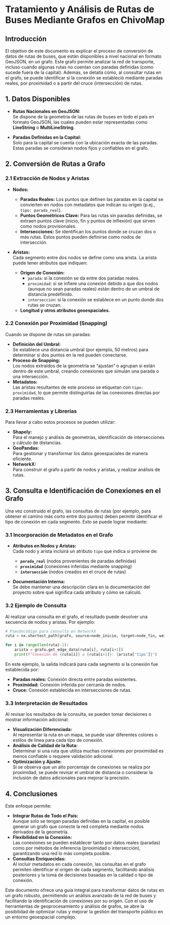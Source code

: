 

# Tratamiento y Análisis de Rutas de Buses Mediante Grafos en ChivoMap

## Introducción

El objetivo de este documento es explicar el proceso de conversión de datos de rutas de buses, que están disponibles a nivel nacional en formato GeoJSON, en un grafo. Este grafo permite analizar la red de transporte, incluso cuando algunas rutas no cuentan con paradas definidas (como sucede fuera de la capital). Además, se detalla cómo, al consultar rutas en el grafo, se puede identificar si la conexión se estableció mediante paradas reales, por proximidad o a partir del cruce (intersección) de rutas.

## 1. Datos Disponibles

- **Rutas Nacionales en GeoJSON:**  
  Se dispone de la geometría de las rutas de buses en todo el país en formato GeoJSON, las cuales pueden estar representadas como **LineString** o **MultiLineString**.

- **Paradas Definidas en la Capital:**  
  Solo para la capital se cuenta con la ubicación exacta de las paradas. Estas paradas se consideran nodos fijos y confiables en el grafo.

## 2. Conversión de Rutas a Grafo

### 2.1 Extracción de Nodos y Aristas

- **Nodos:**  
  - **Paradas Reales:** Los puntos que definen las paradas en la capital se convierten en nodos con metadatos que indican su origen (p.ej., `tipo: parada_real`).
  - **Puntos Geométricos Clave:** Para las rutas sin paradas definidas, se extraen puntos clave (inicio, fin y puntos de inflexión) que sirven como nodos provisionales.
  - **Intersecciones:** Se identifican los puntos donde se cruzan dos o más rutas. Estos puntos pueden definirse como nodos de intersección.

- **Aristas:**  
  Cada segmento entre dos nodos se define como una arista. La arista puede tener atributos que indiquen:
  - **Origen de Conexión:**  
    - `parada`: si la conexión se da entre dos paradas reales.
    - `proximidad`: si se infiere una conexión debido a que dos nodos (aunque no sean paradas reales) están dentro de un umbral de distancia predefinido.
    - `intersección`: si la conexión se establece en un punto donde dos rutas se cruzan.
  - **Longitud y otros atributos geoespaciales.**

### 2.2 Conexión por Proximidad (Snapping)

Cuando se dispone de rutas sin paradas:
- **Definición del Umbral:**  
  Se establece una distancia umbral (por ejemplo, 50 metros) para determinar si dos puntos en la red pueden conectarse.
- **Proceso de Snapping:**  
  Los nodos extraídos de la geometría se “ajustan” o agrupan si están dentro de este umbral, creando conexiones que simulan una parada o una intersección.
- **Metadatos:**  
  Las aristas resultantes de este proceso se etiquetan con `tipo: proximidad`, lo que permite distinguirlas de las conexiones directas por paradas reales.

### 2.3 Herramientas y Librerías

Para llevar a cabo estos procesos se pueden utilizar:
- **Shapely:**  
  Para el manejo y análisis de geometrías, identificación de intersecciones y cálculo de distancias.
- **GeoPandas:**  
  Para gestionar y transformar los datos geoespaciales de manera eficiente.
- **NetworkX:**  
  Para construir el grafo a partir de nodos y aristas, y realizar análisis de rutas.

## 3. Consulta e Identificación de Conexiones en el Grafo

Una vez construido el grafo, las consultas de rutas (por ejemplo, para obtener el camino más corto entre dos puntos) deben permitir identificar el tipo de conexión en cada segmento. Esto se puede lograr mediante:

### 3.1 Incorporación de Metadatos en el Grafo

- **Atributos en Nodos y Aristas:**  
  Cada nodo y arista incluirá un atributo `tipo` que indica si proviene de:
  - **`parada_real`** (nodos provenientes de paradas definidas)
  - **`proximidad`** (conexiones inferidas mediante snapping)
  - **`intersección`** (nodos creados en el cruce de rutas)
  
- **Documentación Interna:**  
  Se debe mantener una descripción clara en la documentación del proyecto sobre qué significa cada atributo y cómo se calculó.

### 3.2 Ejemplo de Consulta

Al realizar una consulta en el grafo, el resultado puede devolver una secuencia de nodos y aristas. Por ejemplo:

```python
# Pseudocódigo para consulta en NetworkX
ruta = nx.shortest_path(grafo, source=node_inicio, target=node_fin, weight='longitud')

for i in range(len(ruta)-1):
    arista = grafo.get_edge_data(ruta[i], ruta[i+1])
    print(f"Conexión de {ruta[i]} a {ruta[i+1]}: {arista['tipo']}")
```

En este ejemplo, la salida indicará para cada segmento si la conexión fue establecida por:
- **Paradas reales:** Conexión directa entre paradas existentes.
- **Proximidad:** Conexión inferida por cercanía de nodos.
- **Cruce:** Conexión establecida en intersecciones de rutas.

### 3.3 Interpretación de Resultados

Al revisar los resultados de la consulta, se pueden tomar decisiones o mostrar información adicional:
- **Visualización Diferenciada:**  
  Al representar la ruta en un mapa, se puede usar diferentes colores o estilos de línea para cada tipo de conexión.
- **Análisis de Calidad de la Ruta:**  
  Determinar si una ruta que utiliza muchas conexiones por proximidad es menos confiable o requiere validación adicional.
- **Optimización y Ajuste:**  
  Si se observa que un alto porcentaje de conexiones se realiza por proximidad, se puede revisar el umbral de distancia o considerar la inclusión de datos adicionales para mejorar la precisión.

## 4. Conclusiones

Este enfoque permite:
- **Integrar Rutas de Todo el País:**  
  Aunque solo se tengan paradas definidas en la capital, es posible generar un grafo que conecte la red completa mediante nodos derivados de la geometría.
- **Flexibilidad en la Conexión:**  
  Las conexiones se pueden establecer tanto por datos reales (paradas) como por métodos de inferencia (proximidad o intersección), garantizando una red lo más completa posible.
- **Consultas Enriquecidas:**  
  Al incluir metadatos en cada conexión, las consultas en el grafo permiten identificar el origen de cada segmento, facilitando análisis posteriores y la toma de decisiones basadas en la calidad o tipo de conexión.

Este documento ofrece una guía integral para transformar datos de rutas en un grafo robusto, permitiendo un análisis avanzado de la red de buses y facilitando la identificación de conexiones por su origen. Con el uso de herramientas de geoprocesamiento y análisis de grafos, se abre la posibilidad de optimizar rutas y mejorar la gestión del transporte público en un entorno geoespacial complejo.

